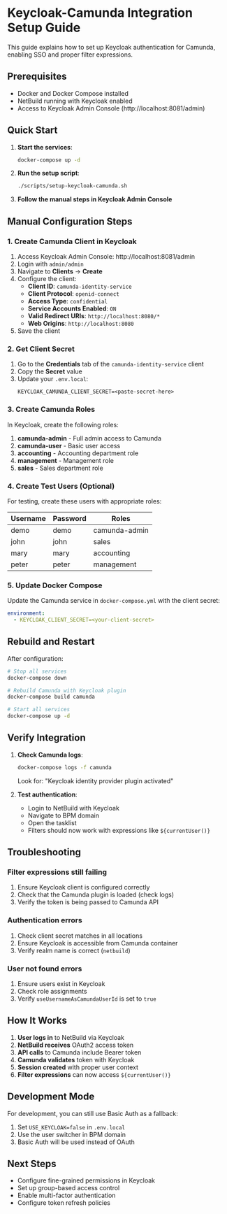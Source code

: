 # Keycloak-Camunda Integration Setup Guide

This guide explains how to set up Keycloak authentication for Camunda, enabling SSO and proper filter expressions.

## Prerequisites

- Docker and Docker Compose installed
- NetBuild running with Keycloak enabled
- Access to Keycloak Admin Console (http://localhost:8081/admin)

## Quick Start

1. **Start the services**:
   ```bash
   docker-compose up -d
   ```

2. **Run the setup script**:
   ```bash
   ./scripts/setup-keycloak-camunda.sh
   ```

3. **Follow the manual steps in Keycloak Admin Console**

## Manual Configuration Steps

### 1. Create Camunda Client in Keycloak

1. Access Keycloak Admin Console: http://localhost:8081/admin
2. Login with `admin/admin`
3. Navigate to **Clients** → **Create**
4. Configure the client:
   - **Client ID**: `camunda-identity-service`
   - **Client Protocol**: `openid-connect`
   - **Access Type**: `confidential`
   - **Service Accounts Enabled**: `ON`
   - **Valid Redirect URIs**: `http://localhost:8080/*`
   - **Web Origins**: `http://localhost:8080`
5. Save the client

### 2. Get Client Secret

1. Go to the **Credentials** tab of the `camunda-identity-service` client
2. Copy the **Secret** value
3. Update your `.env.local`:
   ```env
   KEYCLOAK_CAMUNDA_CLIENT_SECRET=<paste-secret-here>
   ```

### 3. Create Camunda Roles

In Keycloak, create the following roles:

1. **camunda-admin** - Full admin access to Camunda
2. **camunda-user** - Basic user access
3. **accounting** - Accounting department role
4. **management** - Management role
5. **sales** - Sales department role

### 4. Create Test Users (Optional)

For testing, create these users with appropriate roles:

| Username | Password | Roles |
|----------|----------|-------|
| demo | demo | camunda-admin |
| john | john | sales |
| mary | mary | accounting |
| peter | peter | management |

### 5. Update Docker Compose

Update the Camunda service in `docker-compose.yml` with the client secret:

```yaml
environment:
  - KEYCLOAK_CLIENT_SECRET=<your-client-secret>
```

## Rebuild and Restart

After configuration:

```bash
# Stop all services
docker-compose down

# Rebuild Camunda with Keycloak plugin
docker-compose build camunda

# Start all services
docker-compose up -d
```

## Verify Integration

1. **Check Camunda logs**:
   ```bash
   docker-compose logs -f camunda
   ```
   Look for: "Keycloak identity provider plugin activated"

2. **Test authentication**:
   - Login to NetBuild with Keycloak
   - Navigate to BPM domain
   - Open the tasklist
   - Filters should now work with expressions like `${currentUser()}`

## Troubleshooting

### Filter expressions still failing

1. Ensure Keycloak client is configured correctly
2. Check that the Camunda plugin is loaded (check logs)
3. Verify the token is being passed to Camunda API

### Authentication errors

1. Check client secret matches in all locations
2. Ensure Keycloak is accessible from Camunda container
3. Verify realm name is correct (`netbuild`)

### User not found errors

1. Ensure users exist in Keycloak
2. Check role assignments
3. Verify `useUsernameAsCamundaUserId` is set to `true`

## How It Works

1. **User logs in** to NetBuild via Keycloak
2. **NetBuild receives** OAuth2 access token
3. **API calls** to Camunda include Bearer token
4. **Camunda validates** token with Keycloak
5. **Session created** with proper user context
6. **Filter expressions** can now access `${currentUser()}`

## Development Mode

For development, you can still use Basic Auth as a fallback:

1. Set `USE_KEYCLOAK=false` in `.env.local`
2. Use the user switcher in BPM domain
3. Basic Auth will be used instead of OAuth

## Next Steps

- Configure fine-grained permissions in Keycloak
- Set up group-based access control
- Enable multi-factor authentication
- Configure token refresh policies